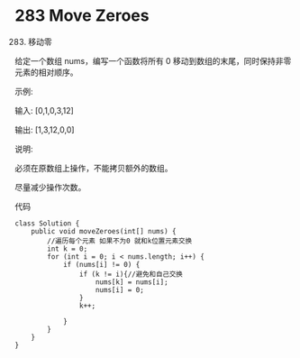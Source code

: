 # 283 Move Zeroes

283. 移动零

给定一个数组 nums，编写一个函数将所有 0 移动到数组的末尾，同时保持非零元素的相对顺序。

示例:

输入: [0,1,0,3,12]

输出: [1,3,12,0,0]

说明:

必须在原数组上操作，不能拷贝额外的数组。

尽量减少操作次数。

代码

```
class Solution {
    public void moveZeroes(int[] nums) {
        //遍历每个元素 如果不为0 就和k位置元素交换
        int k = 0;
        for (int i = 0; i < nums.length; i++) {
            if (nums[i] != 0) {
                if (k != i){//避免和自己交换
                    nums[k] = nums[i];
                    nums[i] = 0;
                }
                k++;

            }
        }
    }
}
```

